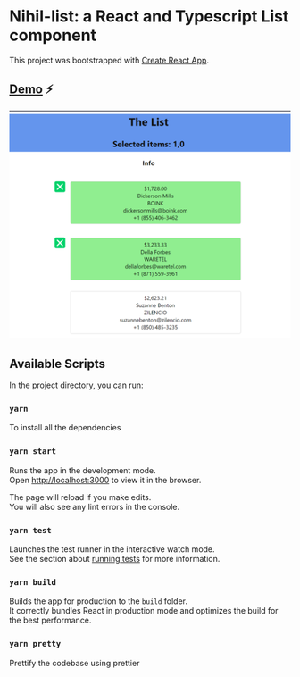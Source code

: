 # Nihil-list: a React and Typescript List component

This project was bootstrapped with [Create React App](https://github.com/facebook/create-react-app).

## [Demo](https://stirring-gumdrop-bc28d9.netlify.app/) ⚡

![Demo](/demo/demo.png)

## Available Scripts

In the project directory, you can run:

### `yarn`

To install all the dependencies

### `yarn start`

Runs the app in the development mode.\
Open [http://localhost:3000](http://localhost:3000) to view it in the browser.

The page will reload if you make edits.\
You will also see any lint errors in the console.

### `yarn test`

Launches the test runner in the interactive watch mode.\
See the section about [running tests](https://facebook.github.io/create-react-app/docs/running-tests) for more information.

### `yarn build`

Builds the app for production to the `build` folder.\
It correctly bundles React in production mode and optimizes the build for the best performance.

### `yarn pretty`

Prettify the codebase using prettier
